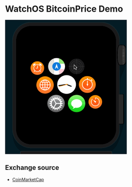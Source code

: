 # WatchOS BitcoinPrice Demo

![Demo](DEMO.gif)

## Exchange source

- [CoinMarketCap](https://coinmarketcap.com/)
